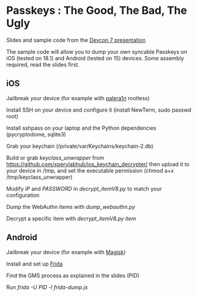 # Passkeys : The Good, The Bad, The Ugly

Slides and sample code from the [Devcon 7 presentation](https://app.devcon.org/schedule/XFLPAR)

The sample code will allow you to dump your own syncable Passkeys on iOS (tested on 18.1) and Android (tested on 15) devices. Some assembly required, read the slides first. 


## iOS

Jailbreak your device (for example with [palera1n](https://palera.in/) rootless)

Install SSH on your device and configure it (install NewTerm, sudo passwd root)

Install sshpass on your laptop and the Python dependencies (pycryptodome, sqlite3)

Grab your keychain (/private/var/Keychains/keychain-2.db)

Build or grab *keyclass_unwrapper* from https://github.com/xperylabhub/ios_keychain_decrypter/ then upload it to your device in /tmp, and set the executable permission (chmod a+x /tmp/keyclass_unwrapper)

Modify *IP* and *PASSWORD* in *decrypt_itemV8.py* to match your configuration

Dump the WebAuthn items with *dump_webauthn.py*

Decrypt a specific item with *decrypt_itemV8.py item*

## Android 

Jailbreak your device (for example with [Magisk](https://github.com/topjohnwu/Magisk))

Install and set up [Frida](https://frida.re/docs/android/)

Find the GMS process as explained in the slides (PID)

Run *frida -U PID -l frida-dump.js*

